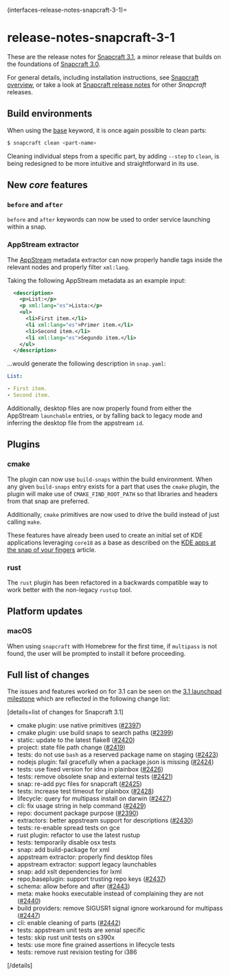 (interfaces-release-notes-snapcraft-3-1)=
# release-notes-snapcraft-3-1

These are the release notes for [Snapcraft 3.1](https://github.com/snapcore/snapcraft/releases/tag/3.1), a minor release that builds on the foundations of [Snapcraft 3.0](/interfaces/release-notes-snapcraft-3-0).

For general details, including installation instructions, see [Snapcraft overview](/), or take a look at [Snapcraft release notes](/) for other *Snapcraft* releases.

## Build environments

When using the [base](/t/snapcraft-overview/8940#base-snap) keyword, it is once again possible to clean parts:


```bash
$ snapcraft clean <part-name>
```

Cleaning individual steps from a specific part, by adding `--step` to `clean`, is being redesigned to be more intuitive and straightforward in its use.

## New *core* features

### `before` and `after`	

`before` and `after` keywords can now be used to order service launching within a snap. 

### AppStream extractor

The [AppStream](https://www.freedesktop.org/software/appstream/docs/) metadata extractor can now properly handle tags inside the relevant nodes and properly filter `xml:lang`.

Taking the following AppStream metadata as an example input:


```xml
  <description>
    <p>List:</p>
    <p xml:lang="es">Lista:</p>
    <ul>
      <li>First item.</li>
      <li xml:lang="es">Primer item.</li>
      <li>Second item.</li>
      <li xml:lang="es">Segundo item.</li>
    </ul>
  </description>
```
...would generate the following description in `snap.yaml`:

```yaml
List:

- First item.
- Second item.

```

Additionally, desktop files are now properly found from either the AppStream `launchable` entries, or by falling back to legacy mode and inferring the desktop file from the appstream `id`.

## Plugins

### cmake

The plugin can now use `build-snaps` within the build environment. When any given `build-snaps` entry exists for a part that uses the `cmake` plugin, the plugin will make use of `CMAKE_FIND_ROOT_PATH` so that libraries and headers from that snap are preferred.

Additionally, `cmake` primitives are now used to drive the build instead of just calling `make`.

These features have already been used to create an initial set of KDE applications leveraging `core18` as a base as described on the [KDE apps at the snap of your fingers](https://snapcraft.io/blog/kde-apps-at-the-snap-of-your-fingers) article.

### rust

The `rust` plugin has been refactored in a backwards compatible way to work better with the non-legacy `rustup` tool.

## Platform updates

### macOS

When using `snapcraft` with Homebrew for the first time, if `multipass` is not found, the user will be prompted to install it before proceeding.

## Full list of changes

The issues and features worked on for 3.1 can be seen on the [3.1 launchpad milestone](https://launchpad.net/snapcraft/+milestone/3.1) which are reflected in the following change list:

[details=list of changes for Snapcraft 3.1]

-   cmake plugin: use native primitives ([#2397](https://github.com/snapcore/snapcraft/pull/2397))
-   cmake plugin: use build snaps to search paths ([#2399](https://github.com/snapcore/snapcraft/pull/2399))
-   static: update to the latest flake8 ([#2420](https://github.com/snapcore/snapcraft/pull/2420))
-   project: state file path change ([#2419](https://github.com/snapcore/snapcraft/pull/2419))
-   tests: do not use `bash` as a reserved package name on staging ([#2423](https://github.com/snapcore/snapcraft/pull/2423))
-   nodejs plugin: fail gracefully when a package.json is missing ([#2424](https://github.com/snapcore/snapcraft/pull/2424))
-   tests: use fixed version for idna in plainbox ([#2426](https://github.com/snapcore/snapcraft/pull/2426))
-   tests: remove obsolete snap and external tests ([#2421](https://github.com/snapcore/snapcraft/pull/2421))
-   snap: re-add pyc files for snapcraft ([#2425](https://github.com/snapcore/snapcraft/pull/2425))
-   tests: increase test timeout for plainbox ([#2428](https://github.com/snapcore/snapcraft/pull/2428))
-   lifecycle: query for multipass install on darwin ([#2427](https://github.com/snapcore/snapcraft/pull/2427))
-   cli: fix usage string in help command ([#2429](https://github.com/snapcore/snapcraft/pull/2429))
-   repo: document package purpose ([#2390](https://github.com/snapcore/snapcraft/pull/2390))
-   extractors: better appstream support for descriptions ([#2430](https://github.com/snapcore/snapcraft/pull/2430))
-   tests: re-enable spread tests on gce
-   rust plugin: refactor to use the latest rustup
-   tests: temporarily disable osx tests
-   snap: add build-package for xml
-   appstream extractor: properly find desktop files
-   appstream extractor: support legacy launchables
-   snap: add xslt dependencies for lxml
-   repo,baseplugin: support trusting repo keys ([#2437](https://github.com/snapcore/snapcraft/pull/2437))
-   schema: allow before and after ([#2443](https://github.com/snapcore/snapcraft/pull/2443))
-   meta: make hooks executable instead of complaining they are not ([#2440](https://github.com/snapcore/snapcraft/pull/2440))
-   build providers: remove SIGUSR1 signal ignore workaround for multipass ([#2447](https://github.com/snapcore/snapcraft/pull/2447))
-   cli: enable cleaning of parts ([#2442](https://github.com/snapcore/snapcraft/pull/2442))
-   tests: appstream unit tests are xenial specific
-   tests: skip rust unit tests on s390x
-   tests: use more fine grained assertions in lifecycle tests
-   tests: remove rust revision testing for i386

[/details]

